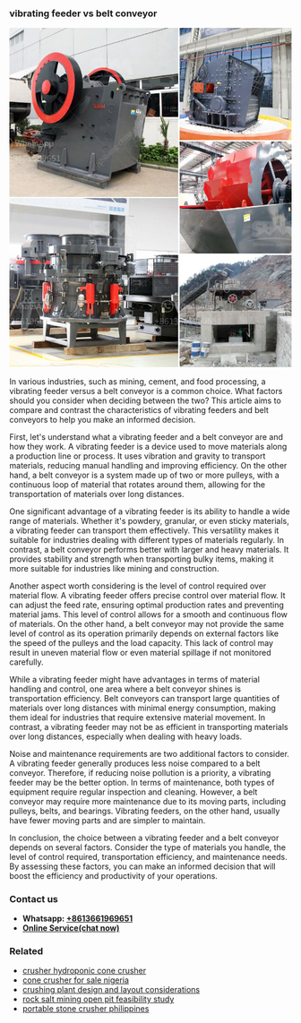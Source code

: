 <h3>vibrating feeder vs belt conveyor</h3><img src='1706755347.jpg' alt=''><p>In various industries, such as mining, cement, and food processing, a vibrating feeder versus a belt conveyor is a common choice. What factors should you consider when deciding between the two? This article aims to compare and contrast the characteristics of vibrating feeders and belt conveyors to help you make an informed decision.</p><p>First, let's understand what a vibrating feeder and a belt conveyor are and how they work. A vibrating feeder is a device used to move materials along a production line or process. It uses vibration and gravity to transport materials, reducing manual handling and improving efficiency. On the other hand, a belt conveyor is a system made up of two or more pulleys, with a continuous loop of material that rotates around them, allowing for the transportation of materials over long distances.</p><p>One significant advantage of a vibrating feeder is its ability to handle a wide range of materials. Whether it's powdery, granular, or even sticky materials, a vibrating feeder can transport them effectively. This versatility makes it suitable for industries dealing with different types of materials regularly. In contrast, a belt conveyor performs better with larger and heavy materials. It provides stability and strength when transporting bulky items, making it more suitable for industries like mining and construction.</p><p>Another aspect worth considering is the level of control required over material flow. A vibrating feeder offers precise control over material flow. It can adjust the feed rate, ensuring optimal production rates and preventing material jams. This level of control allows for a smooth and continuous flow of materials. On the other hand, a belt conveyor may not provide the same level of control as its operation primarily depends on external factors like the speed of the pulleys and the load capacity. This lack of control may result in uneven material flow or even material spillage if not monitored carefully.</p><p>While a vibrating feeder might have advantages in terms of material handling and control, one area where a belt conveyor shines is transportation efficiency. Belt conveyors can transport large quantities of materials over long distances with minimal energy consumption, making them ideal for industries that require extensive material movement. In contrast, a vibrating feeder may not be as efficient in transporting materials over long distances, especially when dealing with heavy loads.</p><p>Noise and maintenance requirements are two additional factors to consider. A vibrating feeder generally produces less noise compared to a belt conveyor. Therefore, if reducing noise pollution is a priority, a vibrating feeder may be the better option. In terms of maintenance, both types of equipment require regular inspection and cleaning. However, a belt conveyor may require more maintenance due to its moving parts, including pulleys, belts, and bearings. Vibrating feeders, on the other hand, usually have fewer moving parts and are simpler to maintain.</p><p>In conclusion, the choice between a vibrating feeder and a belt conveyor depends on several factors. Consider the type of materials you handle, the level of control required, transportation efficiency, and maintenance needs. By assessing these factors, you can make an informed decision that will boost the efficiency and productivity of your operations.</p><h3>Contact us</h3><ul><li><strong>Whatsapp:&nbsp;<a href="https://wa.me/8613661969651">+8613661969651</a></strong></li><li><a href="https://swt.shibang-china.com/?git&amp;zhl&amp;vibrating feeder vs belt conveyor"><strong>Online Service(chat now)</strong></a></li></ul><h3>Related</h3><ul><li><a href='crusher hydroponic cone crusher.md'>crusher hydroponic cone crusher</a></li><li><a href='cone crusher for sale nigeria.md'>cone crusher for sale nigeria</a></li><li><a href='crushing plant design and layout considerations.md'>crushing plant design and layout considerations</a></li><li><a href='rock salt mining open pit feasibility study.md'>rock salt mining open pit feasibility study</a></li><li><a href='portable stone crusher philippines.md'>portable stone crusher philippines</a></li></ul>